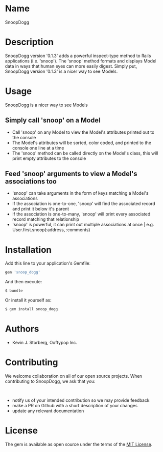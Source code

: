 # Name
  SnoopDogg



# Description
  SnoopDogg version '0.1.3' adds a powerful inspect-type method to Rails applications (i.e. 'snoop'). The 'snoop' method formats and
  displays Model data in ways that human eyes can more easily digest. Simply put, SnoopDogg version '0.1.3' is a nicer way to see Models.



# Usage
  SnoopDogg is a nicer way to see Models

## Simply call 'snoop' on a Model
  - Call 'snoop' on any Model to view the Model's attributes printed out to the console
  - The Model's attributes will be sorted, color coded, and printed to the console one line at a time
  - The 'snoop' method can be called directly on the Model's class, this will print empty attributes to the console

## Feed 'snoop' arguments to view a Model's associations too
  - 'snoop' can take arguments in the form of keys matching a Model's associations
  - If the association is one-to-one, 'snoop' will find the associated record and print it below it's parent
  - If the association is one-to-many, 'snoop' will print every associated record matching that relationship
  - 'snoop' is powerful, it can print out multiple associations at once | e.g. User.first.snoop(:address, :comments)



# Installation
  Add this line to your application's Gemfile:

```ruby
gem 'snoop_dogg'
```

And then execute:
```bash
$ bundle
```

Or install it yourself as:
```bash
$ gem install snoop_dogg
```


# Authors
  - Kevin J. Storberg, Ooftypop Inc.



# Contributing
  We welcome collaboration on all of our open source projects.
  When contributing to SnoopDogg, we ask that you:

  <br />

  - notify us of your intended contribution so we may provide feedback
  - make a PR on Github with a short description of your changes
  - update any relevant documentation



# License
  The gem is available as open source under the terms of the [MIT License](https://opensource.org/licenses/MIT).
